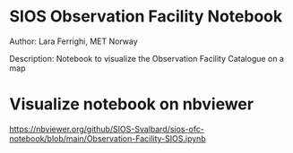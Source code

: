 # SIOS Observation Facility Notebook

Author: Lara Ferrighi, MET Norway

Description: Notebook to visualize the Observation Facility Catalogue on a map

# Visualize notebook on nbviewer

https://nbviewer.org/github/SIOS-Svalbard/sios-ofc-notebook/blob/main/Observation-Facility-SIOS.ipynb

